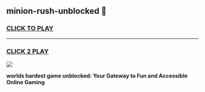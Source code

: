 
## minion-rush-unblocked 👋
<h3>
<a href="https://premium.freeplayer.one?title=minion-rush-unblocked&ref=14F">CLICK TO PLAY</a></h3>
<hr>

<h3>
<a href="https://premium.freeplayer.one?title=minion-rush-unblocked&ref=14F">CLICK 2 PLAY</a>
  
</h3>

<a href="https://premium.freeplayer.one?title=minion-rush-unblocked&ref=12F/"><img src="https://clearcache.store/games.png"></a>


**worlds hardest game unblocked: Your Gateway to Fun and Accessible Online Gaming**
